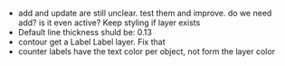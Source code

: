 - add and update are still unclear. test them and improve. do we need add? is it even active? Keep styling if layer exists
- Default line thickness shuld be: 0.13
- contour get a Label Label layer. Fix that
- counter labels have the text color per object, not form the layer color